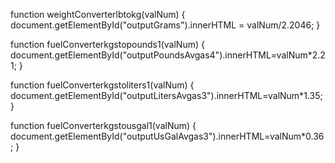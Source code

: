 function weightConverterlbtokg(valNum) 
{
  document.getElementById("outputGrams").innerHTML = valNum/2.2046;
}

function fuelConverterkgstopounds1(valNum)
{
  document.getElementById("outputPoundsAvgas4").innerHTML=valNum*2.21;
}

function fuelConverterkgstoliters1(valNum)
{
  document.getElementById("outputLitersAvgas3").innerHTML=valNum*1.35;
}

function fuelConverterkgstousgal1(valNum)
{
  document.getElementById("outputUsGalAvgas3").innerHTML=valNum*0.36;
}
